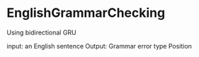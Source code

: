 # EnglishGrammarChecking
Using bidirectional GRU

input: an English sentence
Output: Grammar error type
        Position
  
